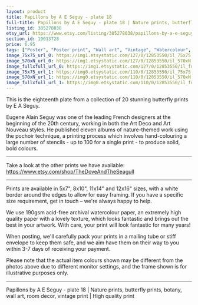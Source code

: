 ```yaml
---
layout: product
title: Papillons by A E Seguy - plate 18 
full-title: Papillons by A E Seguy - plate 18 | Nature prints, butterfly prints, pattern, botany, wall art, room decor, vintage print | High quality
listing_id: 385278038
etsy_url: https://www.etsy.com/listing/385278038/papillons-by-a-e-seguy-plate-18-nature?utm_source=thedoveandtheseagull&utm_medium=api&utm_campaign=api
section_id: 19013728
price: 6.95
tags: ["Poster", "Poster print", "Wall art", "Vintage", "Watercolour", "Nature", "Botanical art", "Wildlife", "Nature print", "Butterfly print", "Butterfly art", "Butterfly poster", "High quality print"]
image_75x75_url_0: https://img1.etsystatic.com/127/0/12853550/il_75x75.1033325173_i8l8.jpg
image_570xN_url_0: https://img1.etsystatic.com/127/0/12853550/il_570xN.1033325173_i8l8.jpg
image_fullxfull_url_0: https://img1.etsystatic.com/127/0/12853550/il_fullxfull.1033325173_i8l8.jpg
image_75x75_url_1: https://img0.etsystatic.com/110/0/12853550/il_75x75.986791698_inwt.jpg
image_570xN_url_1: https://img0.etsystatic.com/110/0/12853550/il_570xN.986791698_inwt.jpg
image_fullxfull_url_1: https://img0.etsystatic.com/110/0/12853550/il_fullxfull.986791698_inwt.jpg
---
```

This is the eighteenth plate from a collection of 20 stunning butterfly prints by E A Seguy.

Eugene Alain Seguy was one of the leading French designers at the beginning of the 20th century, working in both the Art Deco and Art Nouveau styles. He published eleven albums of nature-themed work using the pochoir technique, a printing process which involves hand-colouring a large number of stencils - up to 100 for a single print -  to produce solid, bold colours.

---

Take a look at the other prints we have available: https://www.etsy.com/shop/TheDoveAndTheSeagull

---

Prints are available in 5x7&quot;, 8x10&quot;, 11x14&quot; and 12x16&quot; sizes, with a white border around the edges to allow for easy framing. If you have a specific size requirement, get in touch – we&#39;re always happy to help.

We use 190gsm acid-free archival watercolour paper, an extremely high quality paper with a lovely texture, which looks fantastic and brings out the best in your artwork. With care, your print will look fantastic for many years!

When posting, we&#39;ll carefully pack your prints in a mailing tube or stiff envelope to keep them safe, and we aim have them on their way to you within 3-7 days of receiving your payment.

Please note that the actual item colours shown may be different from the photos above due to different monitor settings, and the frame shown is for illustrative purposes only.

---

Papillons by A E Seguy - plate 18 | Nature prints, butterfly prints, botany, wall art, room decor, vintage print | High quality print
